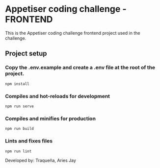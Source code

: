 # Appetiser coding challenge - FRONTEND

This is the Appetiser coding challenge frontend project used in the challenge.

## Project setup

### Copy the .env.example and create a .env file at the root of the project.

```
npm install
```

### Compiles and hot-reloads for development
```
npm run serve
```

### Compiles and minifies for production
```
npm run build
```

### Lints and fixes files
```
npm run lint
``` 

Developed by: Traqueña, Aries Jay
